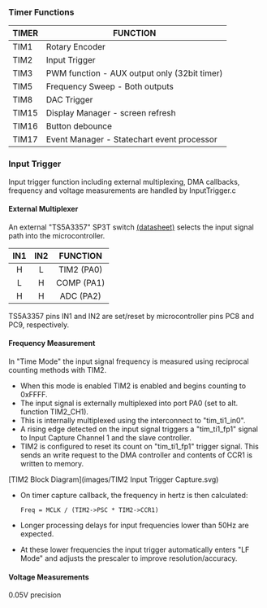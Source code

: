 


### Timer Functions

TIMER | FUNCTION
--- | --------
TIM1  | Rotary Encoder
TIM2  | Input Trigger
TIM3  | PWM function - AUX output only (32bit timer)
TIM5  | Frequency Sweep - Both outputs
TIM8  | DAC Trigger
TIM15 | Display Manager - screen refresh
TIM16 | Button debounce
TIM17 | Event Manager - Statechart event processor


### Input Trigger

Input trigger function including external multiplexing, DMA callbacks, frequency and voltage measurements are handled by InputTrigger.c

#### External Multiplexer

An external "TS5A3357" SP3T switch [(datasheet)](http://www.ti.com/lit/ds/symlink/ts5a3357.pdf) selects the input signal path into the microcontroller.

IN1     | IN2     | FUNCTION
:------:|:-------:|:--------:
H       | L       | TIM2 (PA0)
L       | H       | COMP (PA1)
H       | H       | ADC  (PA2)

TS5A3357 pins IN1 and IN2 are set/reset by microcontroller pins PC8 and PC9, respectively.


#### Frequency Measurement

In "Time Mode" the input signal frequency is measured using reciprocal counting methods with TIM2.

- When this mode is enabled TIM2 is enabled and begins counting to 0xFFFF.
- The input signal is externally multiplexed into port PA0 (set to alt. function TIM2_CH1).
- This is internally multiplexed using the interconnect to "tim_ti1_in0".
- A rising edge detected on the input signal triggers a "tim_ti1_fp1" signal to Input Capture Channel 1 and the slave controller.
- TIM2 is configured to reset its count on "tim_ti1_fp1" trigger signal. This sends an write request to the DMA controller and contents of CCR1 is written to memory.

[TIM2 Block Diagram](images/TIM2 Input Trigger Capture.svg)

- On timer capture callback, the frequency in hertz is then calculated:

      Freq = MCLK / (TIM2->PSC * TIM2->CCR1)

- Longer processing delays for input frequencies lower than 50Hz are expected.
- At these lower frequencies the input trigger automatically enters "LF Mode" and adjusts the prescaler to improve resolution/accuracy.

#### Voltage Measurements

0.05V  precision

